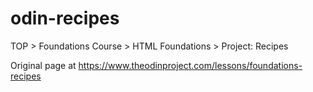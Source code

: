# odin-recipes
TOP > Foundations Course > HTML Foundations > Project: Recipes

Original page at https://www.theodinproject.com/lessons/foundations-recipes
